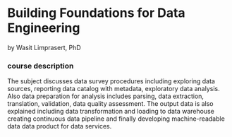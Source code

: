 # Building Foundations for Data Engineering
by Wasit Limprasert, PhD

### course description
The subject discusses data survey procedures including exploring data sources, reporting data catalog with metadata, exploratory data analysis. Also data preparation for analysis includes parsing, data extraction, translation, validation, data quality assessment. The output data is also explained including data transformation and loading to data warehouse creating continuous data pipeline and finally developing machine-readable data data product for data services.